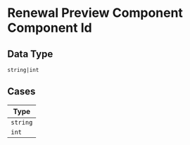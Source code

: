 
# Renewal Preview Component Component Id

## Data Type

`string|int`

## Cases

| Type |
|  --- |
| `string` |
| `int` |

